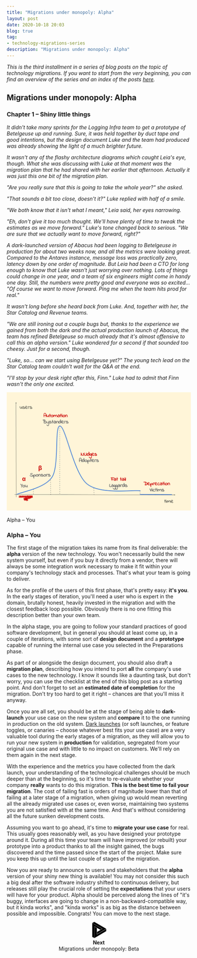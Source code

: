 ```yaml
---
title: "Migrations under monopoly: Alpha"
layout: post
date: 2020-10-18 20:03
blog: true
tag:
- technology-migrations-series
description: "Migrations under monopoly: Alpha"
---
```


_This is the third installment in a series of blog posts on the topic of technology migrations. If you want to start from the very beginning, you can find an overview of the series and an index of the posts [here](http://poros.github.io/technology-migrations-series/)._

## Migrations under monopoly: Alpha

### Chapter 1 – Shiny little things

_It didn't take many sprints for the Logging Infra team to get a prototype of Betelgeuse up and running. Sure, it was held together by duct tape and good intentions, but the design document Luke and the team had produced was already showing the light of a much brighter future._

_It wasn't any of the flashy architecture diagrams which caught Leia's eye, though. What she was discussing with Luke at that moment was the migration plan that he had shared with her earlier that afternoon. Actually it was just this one bit of the migration plan._

_"Are you really sure that this is going to take the whole year?" she asked._

_"That sounds a bit too close, doesn't it?" Luke replied with half of a smile._

_"We both know that it isn't what I meant," Leia said, her eyes narrowing._

_"Eh, don't give it too much thought. We'll have plenty of time to tweak the estimates as we move forward." Luke's tone changed back to serious. "We are sure that we actually want to move forward, right?"_

_A dark-launched version of Abacus had been logging to Betelgeuse in production for about two weeks now, and all the metrics were looking great. Compared to the Antares instance, message loss was practically zero, latency down by one order of magnitude. But Leia had been a CTO for long enough to know that Luke wasn't just worrying over nothing. Lots of things could change in one year, and a team of six engineers might come in handy one day. Still, the numbers were pretty good and everyone was so excited… "Of course we want to move forward. Ping me when the team hits prod for real."_

_It wasn't long before she heard back from Luke. And, together with her, the Star Catalog and Revenue teams._

_"We are still ironing out a couple bugs but, thanks to the experience we gained from both the dark and the actual production launch of Abacus, the team has refined Betelgeuse so much already that it's almost offensive to call this an alpha version." Luke wondered for a second if that sounded too cheesy. Just for a second, though._

_"Luke, so… can we start using Betelgeuse yet?" The young tech lead on the Star Catalog team couldn't wait for the Q&A at the end._

_"I'll stop by your desk right after this, Finn." Luke had to admit that Finn wasn't the only one excited._

![Alpha](/assets/images/migrations_under_monopoly_1.png)
<figcaption class="caption">Alpha – You</figcaption>

### Alpha – You

The first stage of the migration takes its name from its final deliverable: the **alpha** version of the new technology. You won't necessarily build the new system yourself, but even if you buy it directly from a vendor, there will always be some integration work necessary to make it fit within your company's technology stack and processes. That's what your team is going to deliver.

As for the profile of the users of this first phase, that's pretty easy: **it's you**. In the early stages of iteration, you'll need a user who is expert in the domain, brutally honest, heavily invested in the migration and with the closest feedback loop possible. Obviously there is no one fitting this description better than your own team.

In the alpha stage, you are going to follow your standard practices of good software development, but in general you should at least come up, in a couple of iterations, with some sort of **design document** and a **prototype** capable of running the internal use case you selected in the Preparations phase.

As part of or alongside the design document, you should also draft a **migration plan**, describing how you intend to port **all** the company's use cases to the new technology. I know it sounds like a daunting task, but don't worry, you can use the checklist at the end of this blog post as a starting point. And don't forget to set an **estimated date of completion** for the migration. Don't try too hard to get it right – chances are that you'll miss it anyway.

Once you are all set, you should be at the stage of being able to **dark-launch** your use case on the new system and **compare** it to the one running in production on the old system. [Dark launches](https://www.ibm.com/garage/method/practices/run/practice_dark_launch_feature_toggles/) (or soft launches, or feature toggles, or canaries – choose whatever best fits your use case) are a very valuable tool during the early stages of a migration, as they will allow you to run your new system in **production** for validation, segregated from your original use case and with little to no impact on customers. We'll rely on them again in the next stage.

With the experience and the metrics you have collected from the dark launch, your understanding of the technological challenges should be much deeper than at the beginning, so it's time to re-evaluate whether your company **really** wants to do this migration. **This is the best time to fail your migration**. The cost of failing fast is orders of magnitude lower than that of failing at a later stage of a migration, when giving up would mean reverting all the already migrated use cases or, even worse, maintaining two systems you are not satisfied with at the same time. And that's without considering all the future sunken development costs.

Assuming you want to go ahead, it's time to **migrate your use case** for real. This usually goes reasonably well, as you have designed your prototype around it. During all this time your team will have improved (or rebuilt) your prototype into a product thanks to all the insight gained, the bugs discovered and the time passed since the start of the project. Make sure you keep this up until the last couple of stages of the migration.

Now you are ready to announce to users and stakeholders that the **alpha** version of your shiny new thing is available! You may not consider this such a big deal after the software industry shifted to continuous delivery, but releases still play the crucial role of setting the **expectations** that your users will have for your product. Alpha should be perceived along the lines of "it's buggy, interfaces are going to change in a non-backward-compatible way, but it kinda works", and "kinda works" is as big as the distance between possible and impossible. Congrats! You can move to the next stage.

<div align="center">
<a href="http://poros.github.io/mum-beta/">
<img src="/assets/images/next.png" alt="Next">
</a>
<b><figcaption class="caption">Next</figcaption></b>
<figcaption class="caption">Migrations under monopoly: Beta</figcaption>
</div>
